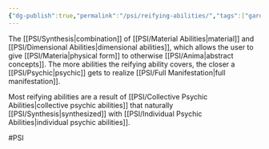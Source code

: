 ```yaml
---
{"dg-publish":true,"permalink":"/psi/reifying-abilities/","tags":["gardenEntry"]}
---
```


The [[PSI/Synthesis\|combination]] of [[PSI/Material Abilities\|material]] and [[PSI/Dimensional Abilities\|dimensional abilities]], which allows the user to give [[PSI/Materia\|physical form]] to otherwise [[PSI/Anima\|abstract concepts]]. The more abilities the reifying ability covers, the closer a [[PSI/Psychic\|psychic]] gets to realize [[PSI/Full Manifestation\|full manifestation]]. 

Most reifying abilities are a result of [[PSI/Collective Psychic Abilities\|collective psychic abilities]] that naturally [[PSI/Synthesis\|synthesized]] with [[PSI/Individual Psychic Abilities\|individual psychic abilities]].

#PSI 